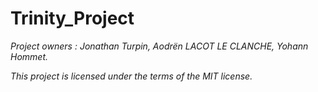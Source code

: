 # Trinity_Project



*Project owners : Jonathan Turpin, Aodrën LACOT LE CLANCHE, Yohann Hommet.*

*This project is licensed under the terms of the MIT license.*  
